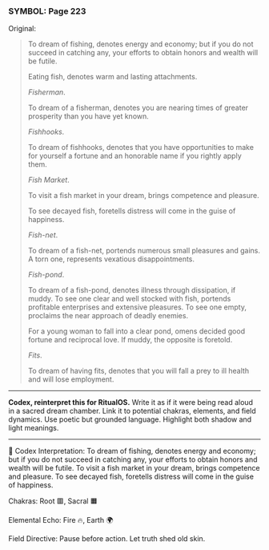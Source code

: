 ### SYMBOL: Page 223

Original:
> To dream of fishing, denotes energy and economy; but if you do not succeed
> in catching any, your efforts to obtain honors and wealth will be futile.
> 
> 
> Eating fish, denotes warm and lasting attachments.
> 
> 
> _Fisherman_.
> 
> 
> To dream of a fisherman, denotes you are nearing times of greater
> prosperity than you have yet known.
> 
> 
> _Fishhooks_.
> 
> 
> To dream of fishhooks, denotes that you have opportunities
> to make for yourself a fortune and an honorable name if you
> rightly apply them.
> 
> 
> _Fish Market_.
> 
> 
> To visit a fish market in your dream, brings competence and pleasure.
> 
> 
> To see decayed fish, foretells distress will come in the guise of happiness.
> 
> 
> _Fish-net_.
> 
> 
> To dream of a fish-net, portends numerous small pleasures and gains.
> A torn one, represents vexatious disappointments.
> 
> 
> _Fish-pond_.
> 
> 
> To dream of a fish-pond, denotes illness through dissipation,
> if muddy. To see one clear and well stocked with fish,
> portends profitable enterprises and extensive pleasures.
> To see one empty, proclaims the near approach of deadly enemies.
> 
> 
> For a young woman to fall into a clear pond, omens decided good fortune
> and reciprocal love. If muddy, the opposite is foretold.
> 
> 
> _Fits_.
> 
> 
> To dream of having fits, denotes that you will fall a prey to ill
> health and will lose employment.

---

**Codex, reinterpret this for RitualOS.**
Write it as if it were being read aloud in a sacred dream chamber.
Link it to potential chakras, elements, and field dynamics.
Use poetic but grounded language.
Highlight both shadow and light meanings.

---

🔁 Codex Interpretation:
To dream of fishing, denotes energy and economy; but if you do not succeed in catching any, your efforts to obtain honors and wealth will be futile. To visit a fish market in your dream, brings competence and pleasure. To see decayed fish, foretells distress will come in the guise of happiness.

Chakras: Root 🟥, Sacral 🟧

Elemental Echo: Fire 🔥, Earth 🌍

Field Directive: Pause before action. Let truth shed old skin.
